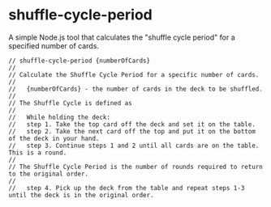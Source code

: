 shuffle-cycle-period
====================

A simple Node.js tool that calculates the "shuffle cycle period" for a specified number of cards.

```node
// shuffle-cycle-period {numberOfCards}
//
// Calculate the Shuffle Cycle Period for a specific number of cards.
//
//   {numberOfCards} - the number of cards in the deck to be shuffled.
//
// The Shuffle Cycle is defined as
//
//   While holding the deck:
//   step 1. Take the top card off the deck and set it on the table.
//   step 2. Take the next card off the top and put it on the bottom of the deck in your hand.
//   step 3. Continue steps 1 and 2 until all cards are on the table.  This is a round.
//
// The Shuffle Cycle Period is the number of rounds required to return to the original order.
//
//   step 4. Pick up the deck from the table and repeat steps 1-3 until the deck is in the original order.
```
